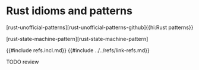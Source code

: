 # Rust idioms and patterns

[rust-unofficial-patterns][rust-unofficial-patterns-github]{{hi:Rust patterns}}

[rust-state-machine-pattern][rust-state-machine-pattern]

{{#include refs.incl.md}}
{{#include ../../refs/link-refs.md}}

<div class="hidden">
TODO review
</div>
